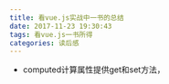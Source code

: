 ```yaml
---
title: 看vue.js实战中一书的总结
date: 2017-11-23 19:30:43
tags: 看vue.js一书所得
categories: 读后感
---
```


* computed计算属性提供get和set方法，